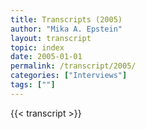 ```yaml
---
title: Transcripts (2005)
author: "Mika A. Epstein"
layout: transcript
topic: index
date: 2005-01-01
permalink: /transcript/2005/
categories: ["Interviews"]
tags: [""]
---
```


{{< transcript >}}